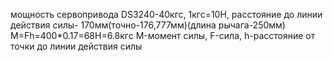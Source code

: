 мощность сервопривода DS3240-40кгс, 1кгс=10Н, расстояние до линии действия силы- 170мм(точно-176,777мм)(длина рычага-250мм)
M=Fh=400*0.17=68Н=6.8кгс 
M-момент силы, F-сила, h-расстояние от точки до линии действия силы

